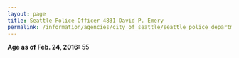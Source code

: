 ```yaml
---
layout: page
title: Seattle Police Officer 4831 David P. Emery
permalink: /information/agencies/city_of_seattle/seattle_police_department/copbook/4831/
---
```


**Age as of Feb. 24, 2016:** 55
